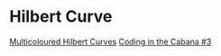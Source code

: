 # Hilbert Curve

[Multicoloured Hilbert Curves](https://stellartux.github.io/random/hilbert)
[Coding in the Cabana #3](https://thecodingtrain.com/CodingInTheCabana/003-hilbert-curve.html)
